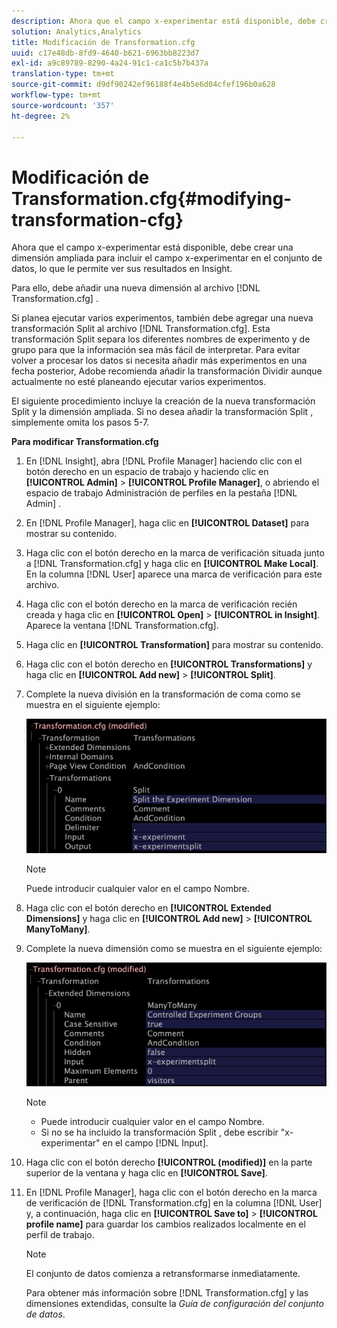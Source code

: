 ```yaml
---
description: Ahora que el campo x-experimentar está disponible, debe crear una dimensión ampliada para incluir el campo x-experimentar en el conjunto de datos, lo que le permite ver sus resultados en Insight.
solution: Analytics,Analytics
title: Modificación de Transformation.cfg
uuid: c17e48db-8fd9-4640-b621-6963bb8223d7
exl-id: a9c89789-8290-4a24-91c1-ca1c5b7b437a
translation-type: tm+mt
source-git-commit: d9df90242ef96188f4e4b5e6d04cfef196b0a628
workflow-type: tm+mt
source-wordcount: '357'
ht-degree: 2%

---
```


# Modificación de Transformation.cfg{#modifying-transformation-cfg}

Ahora que el campo x-experimentar está disponible, debe crear una dimensión ampliada para incluir el campo x-experimentar en el conjunto de datos, lo que le permite ver sus resultados en Insight.

Para ello, debe añadir una nueva dimensión al archivo [!DNL Transformation.cfg] .

Si planea ejecutar varios experimentos, también debe agregar una nueva transformación Split al archivo [!DNL Transformation.cfg]. Esta transformación Split separa los diferentes nombres de experimento y de grupo para que la información sea más fácil de interpretar. Para evitar volver a procesar los datos si necesita añadir más experimentos en una fecha posterior, Adobe recomienda añadir la transformación Dividir aunque actualmente no esté planeando ejecutar varios experimentos.

El siguiente procedimiento incluye la creación de la nueva transformación Split y la dimensión ampliada. Si no desea añadir la transformación Split , simplemente omita los pasos 5-7.

**Para modificar Transformation.cfg**

1. En [!DNL Insight], abra [!DNL Profile Manager] haciendo clic con el botón derecho en un espacio de trabajo y haciendo clic en **[!UICONTROL Admin]** > **[!UICONTROL Profile Manager]**, o abriendo el espacio de trabajo Administración de perfiles en la pestaña [!DNL Admin] .
1. En [!DNL Profile Manager], haga clic en **[!UICONTROL Dataset]** para mostrar su contenido.
1. Haga clic con el botón derecho en la marca de verificación situada junto a [!DNL Transformation.cfg] y haga clic en **[!UICONTROL Make Local]**. En la columna [!DNL User] aparece una marca de verificación para este archivo.
1. Haga clic con el botón derecho en la marca de verificación recién creada y haga clic en **[!UICONTROL Open]** > **[!UICONTROL in Insight]**. Aparece la ventana [!DNL Transformation.cfg].
1. Haga clic en **[!UICONTROL Transformation]** para mostrar su contenido.
1. Haga clic con el botón derecho en **[!UICONTROL Transformations]** y haga clic en **[!UICONTROL Add new]** > **[!UICONTROL Split]**.
1. Complete la nueva división en la transformación de coma como se muestra en el siguiente ejemplo:

   ![Información sobre los pasos](assets/New_split_transformation.png)

   >[!NOTE]
   >
   >Puede introducir cualquier valor en el campo Nombre.

1. Haga clic con el botón derecho en **[!UICONTROL Extended Dimensions]** y haga clic en **[!UICONTROL Add new]** > **[!UICONTROL ManyToMany]**.
1. Complete la nueva dimensión como se muestra en el siguiente ejemplo:

   ![Información sobre los pasos](assets/New_Dimension_controlled_experiment_groups.png)

   >[!NOTE]
   >
   >* Puede introducir cualquier valor en el campo Nombre.
   >* Si no se ha incluido la transformación Split , debe escribir &quot;x-experimentar&quot; en el campo [!DNL Input].


1. Haga clic con el botón derecho **[!UICONTROL (modified)]** en la parte superior de la ventana y haga clic en **[!UICONTROL Save]**.
1. En [!DNL Profile Manager], haga clic con el botón derecho en la marca de verificación de [!DNL Transformation.cfg] en la columna [!DNL User] y, a continuación, haga clic en **[!UICONTROL Save to]** > **[!UICONTROL profile name]** para guardar los cambios realizados localmente en el perfil de trabajo.

   >[!NOTE]
   >
   >El conjunto de datos comienza a retransformarse inmediatamente.

   Para obtener más información sobre [!DNL Transformation.cfg] y las dimensiones extendidas, consulte la *Guía de configuración del conjunto de datos*.
